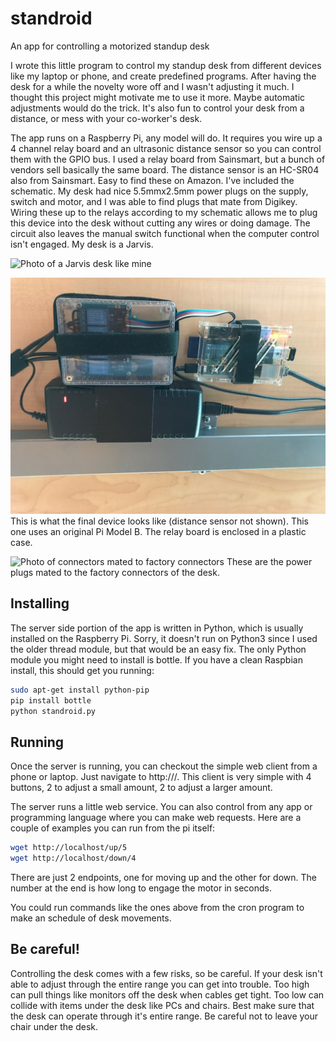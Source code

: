 # standroid
An app for controlling a motorized standup desk

I wrote this little program to control my standup desk from different devices
like my laptop or phone, and create predefined programs. After having the desk
for a while the novelty wore off and I wasn't adjusting it much. I thought this
project might motivate me to use it more. Maybe automatic adjustments would do 
the trick. It's also fun to control your desk from a distance, or mess with
your co-worker's desk.

The app runs on a Raspberry Pi, any model will do. It requires you wire up a
4 channel relay board and an ultrasonic distance sensor so you can control them
with the GPIO bus. I used a relay board from Sainsmart, but a bunch of vendors
sell basically the same board. The distance sensor is an HC-SR04 also from
Sainsmart. Easy to find these on Amazon. I've included the schematic.
My desk had nice 5.5mmx2.5mm
power plugs on the supply, switch and motor, and I was able to find plugs that
mate from Digikey. Wiring these up to the relays according to my schematic
allows me to plug this device into the desk without cutting any wires or doing
damage. The circuit also leaves the manual switch functional when the computer
control isn't engaged. My desk is a Jarvis.

![Photo of a Jarvis desk like mine](photos/desk.jpg)

![Photo of the relay unit and Raspberry Pi](photos/device.jpg)
This is what the final device looks like (distance sensor not shown). This one
uses an original Pi Model B. The relay board is enclosed in a plastic case.

![Photo of connectors mated to factory connectors](photos/connectors.png)
These are the power plugs mated to the factory connectors of the desk.

## Installing

The server side portion of the app is written in Python, which is usually
installed on the Raspberry Pi. Sorry, it doesn't run on Python3 since I used
the older thread module, but that would be an easy fix. The only
Python module you might need to install is bottle. If you have a clean Raspbian
install, this should get you running:

```bash
sudo apt-get install python-pip
pip install bottle
python standroid.py
```

## Running
Once the server is running, you can checkout the simple web client from
a phone or laptop. Just navigate to http://<pi IP address>/. This client
is very simple with 4 buttons, 2 to adjust a small amount, 2 to adjust a larger
amount.

The server runs a little web service. You can also control from any app or
programming language where you can make web requests. Here are a couple of
examples you can run from the pi itself:

```bash
wget http://localhost/up/5
wget http://localhost/down/4
```

There are just 2 endpoints, one for moving up and the other for down. The number
at the end is how long to engage the motor in seconds.

You could run commands like the ones above from the cron program to make an
schedule of desk movements.

## Be careful!

Controlling the desk comes with a few risks, so be careful. If your desk isn't
able to adjust through the entire range you can get into trouble. Too high can
pull things like monitors off the desk when cables get tight. Too low can
collide with items under the desk like PCs and chairs. Best make sure that the
desk can operate through it's entire range. Be careful not to leave your 
chair under the desk.
